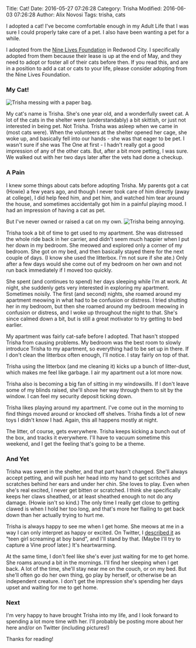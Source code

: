Title: Cat!
Date: 2016-05-27 07:26:28
Category: Trisha
Modified: 2016-06-03 07:26:28
Author: Alix Novosi
Tags: trisha, cats

I adopted a cat!
I've become comfortable enough in my Adult Life that I was sure I could properly take care of a pet.
I also have been wanting a pet for a while.

I adopted from the
[Nine Lives Foundation](http://www.ninelivesfoundation.org/)
in Redwood City.
I specifically adopted from them because their lease is up at the end of May,
and they need to adopt or foster all of their cats before then.
If you read this,
and are in a position to add a cat or cats to your life,
please consider adopting from the Nine Lives Foundation.

### My Cat!
<img src="{static}/media/trisha/trisha_bag.jpg" alt="Trisha messing with a paper bag."/>

My cat's name is Trisha.
She's one year old,
and a wonderfully sweet cat.
A lot of the cats in the shelter were (understandably) a bit skittish,
or just not interested in being pet.
Not Trisha.
Trisha was asleep when we came in
(most cats were).
When the volunteers at the shelter opened her cage,
she woke up, and basically fell into our hands - she was that eager to be pet.
I wasn't sure if she was The One at first - I hadn't really got a good impression of any of the other cats.
But,
after a bit more petting,
I was sure.
We walked out with her two days later after the vets had done a checkup.

### A Pain
I knew some things about cats before adopting Trisha.
My parents got a cat
(Howie)
a few years ago,
and though I never took care of him directly
(away at college),
I did help feed him,
and pet him,
and watched him tear around the house,
and sometimes accidentally got him in a painful playing mood.
I had an impression of having a cat as pet.

But I've never owned or raised a cat on my own.
<img src="{static}/media/trisha/annoying.jpg" alt="Trisha being annoying."/>

Trisha took a bit of time to get used to my apartment.
She was distressed the whole ride back in her carrier,
and didn't seem much happier when I put her down in my bedroom.
She meowed and explored only a corner of my bedroom.
She got on my bed,
and then basically stayed there for the next couple of days.
(I know she used the litterbox.
I'm not sure if she ate.)
Only after a few days would she come out of my bedroom on her own and not run back immediately if I moved too quickly.

She spent
(and continues to spend)
her days sleeping while I'm at work.
At night,
she suddenly gets very interested in exploring my apartment.
Sometimes
noisily. The first (and second) nights, she roamed around my apartment meowing
in what had to be confusion or distress. I tried shutting her in my bedroom, but
then she roamed around my bedroom meowing in confusion or distress, and I woke
up throughout the night to that. She's since calmed down a bit, but is still a
great motivator to try getting to bed earlier.

My apartment was fairly cat-safe before I adopted. That hasn't stopped Trisha
from causing problems. My bedroom was the best room to slowly introduce Trisha
to my apartment, so everything had to be set up in there. If I don't clean the
litterbox often enough, I'll notice. I stay fairly on top of that.

Trisha using the litterbox
(and me cleaning it)
kicks up a bunch of litter-dust,
which makes me feel like garbage.
I air my apartment out a lot more now.

Trisha also is becoming a big fan of sitting in my windowsills.
If I don't leave some of my blinds raised,
she'll shove her way through them to sit by the window.
I can feel my security deposit ticking down.

Trisha likes playing around my apartment.
I've come out in the morning to find things moved around or knocked off shelves.
Trisha finds a lot of new toys I didn't know I had.
Again,
this all happens mostly at night.

The litter,
of course,
gets everywhere.
Trisha keeps kicking a bunch out of the box,
and tracks it everywhere.
I'll have to vacuum sometime this weekend,
and I get the feeling that's going to be a theme.

### And Yet
Trisha was sweet in the shelter,
and that part hasn't changed.
She'll always accept petting,
and will push her head into my hand to get scritches and scratches behind her ears and under her chin.
She loves to play.
Even when she's real excited,
I never get bitten or scratched.
I think she specifically keeps her claws sheathed,
or at least sheathed enough to not do any damage.
(Howie isn't so kind.)
The only time I really get close to getting clawed is when I hold her too long,
and that's more her flailing to get back down than her actually trying to hurt me.

Trisha is always happy to see me when I get home.
She meows at me in a way I can only interpret as happy or excited.
On Twitter, I
[described it](https://twitter.com/alixnovosi/status/735651965875539968) as "teen girl screaming at boy band",
and I'll stand by that.
(Maybe I'll try to capture a Vine proof later.)
It's heartwarming.

At the same time,
I don't feel like she's ever just waiting for me to get home.
She roams around a bit in the mornings.
I'll find her sleeping when I get back.
A lot of the time,
she'll stay near me on the couch,
or on my bed.
But she'll often go do her own thing,
go play by herself,
or otherwise be an independent creature.
I don't get the impression she's spending her days upset and waiting for me to get home.

### Next
I'm very happy to have brought Trisha into my life,
and I look forward to spending a lot more time with her.
I'll probably be posting more about her here and/or on Twitter
(including pictures!)

Thanks for reading!

